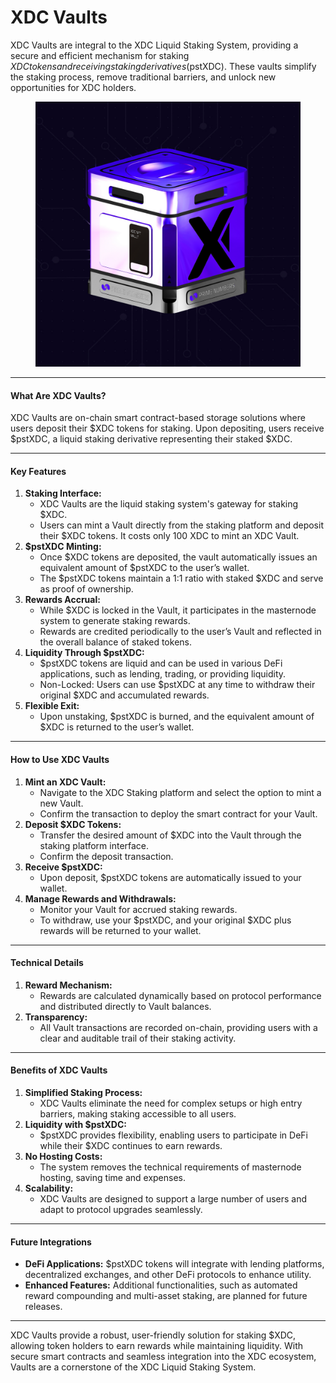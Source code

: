 # XDC Vaults

XDC Vaults are integral to the XDC Liquid Staking System, providing a secure and efficient mechanism for staking $XDC tokens and receiving staking derivatives ($pstXDC). These vaults simplify the staking process, remove traditional barriers, and unlock new opportunities for XDC holders.





<figure><img src="../../../.gitbook/assets/xdc-vault.jpg" alt=""><figcaption></figcaption></figure>

***

#### **What Are XDC Vaults?**

XDC Vaults are on-chain smart contract-based storage solutions where users deposit their $XDC tokens for staking. Upon depositing, users receive $pstXDC, a liquid staking derivative representing their staked $XDC.

***

#### **Key Features**

1. **Staking Interface:**
   * XDC Vaults are the liquid staking system's gateway for staking $XDC.
   * Users can mint a Vault directly from the staking platform and deposit their $XDC tokens. It costs only 100 XDC to mint an XDC Vault.
2. **$pstXDC Minting:**
   * Once $XDC tokens are deposited, the vault automatically issues an equivalent amount of $pstXDC to the user’s wallet.
   * The $pstXDC tokens maintain a 1:1 ratio with staked $XDC and serve as proof of ownership.
3. **Rewards Accrual:**
   * While $XDC is locked in the Vault, it participates in the masternode system to generate staking rewards.
   * Rewards are credited periodically to the user’s Vault and reflected in the overall balance of staked tokens.
4. **Liquidity Through $pstXDC:**
   * $pstXDC tokens are liquid and can be used in various DeFi applications, such as lending, trading, or providing liquidity.
   * Non-Locked: Users can use $pstXDC at any time to withdraw their original $XDC and accumulated rewards.
5. **Flexible Exit:**
   * Upon unstaking, $pstXDC is burned, and the equivalent amount of $XDC is returned to the user’s wallet.

***

#### **How to Use XDC Vaults**

1. **Mint an XDC Vault:**
   * Navigate to the XDC Staking platform and select the option to mint a new Vault.
   * Confirm the transaction to deploy the smart contract for your Vault.
2. **Deposit $XDC Tokens:**
   * Transfer the desired amount of $XDC into the Vault through the staking platform interface.
   * Confirm the deposit transaction.
3. **Receive $pstXDC:**
   * Upon deposit, $pstXDC tokens are automatically issued to your wallet.
4. **Manage Rewards and Withdrawals:**
   * Monitor your Vault for accrued staking rewards.
   * To withdraw, use your $pstXDC, and your original $XDC plus rewards will be returned to your wallet.

***

#### **Technical Details**

1. **Reward Mechanism:**
   * Rewards are calculated dynamically based on protocol performance and distributed directly to Vault balances.
2. **Transparency:**
   * All Vault transactions are recorded on-chain, providing users with a clear and auditable trail of their staking activity.

***

#### **Benefits of XDC Vaults**

1. **Simplified Staking Process:**
   * XDC Vaults eliminate the need for complex setups or high entry barriers, making staking accessible to all users.
2. **Liquidity with $pstXDC:**
   * $pstXDC provides flexibility, enabling users to participate in DeFi while their $XDC continues to earn rewards.
3. **No Hosting Costs:**
   * The system removes the technical requirements of masternode hosting, saving time and expenses.
4. **Scalability:**
   * XDC Vaults are designed to support a large number of users and adapt to protocol upgrades seamlessly.

***

#### **Future Integrations**

* **DeFi Applications:** $pstXDC tokens will integrate with lending platforms, decentralized exchanges, and other DeFi protocols to enhance utility.
* **Enhanced Features:** Additional functionalities, such as automated reward compounding and multi-asset staking, are planned for future releases.

***

XDC Vaults provide a robust, user-friendly solution for staking $XDC, allowing token holders to earn rewards while maintaining liquidity. With secure smart contracts and seamless integration into the XDC ecosystem, Vaults are a cornerstone of the XDC Liquid Staking System.
